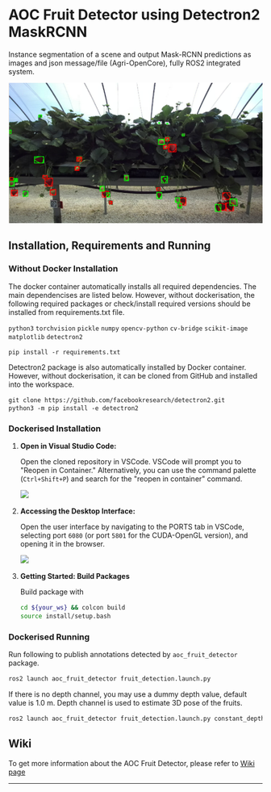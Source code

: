# AOC Fruit Detector using Detectron2 MaskRCNN

Instance segmentation of a scene and output Mask-RCNN predictions as images and json message/file (Agri-OpenCore), fully ROS2 integrated system.

![Example images](./scripts/data/figure/output_fig.png)

## Installation, Requirements and Running

### Without Docker Installation

The docker container automatically installs all required dependencies. The main dependencises are listed below. However, without dockerisation, the following required packages or check/install required versions should be installed from requirements.txt file.

`python3` `torchvision` `pickle` `numpy` `opencv-python` `cv-bridge` `scikit-image` `matplotlib`
`detectron2` 

```
pip install -r requirements.txt
```
Detectron2 package is also automatically installed by Docker container. However, without dockerisation, it can be cloned from GitHub and installed into the workspace.

```
git clone https://github.com/facebookresearch/detectron2.git
python3 -m pip install -e detectron2
```

### Dockerised Installation

1. **Open in Visual Studio Code:**

    Open the cloned repository in VSCode. VSCode will prompt you to "Reopen in Container." Alternatively, you can use the command palette (`Ctrl+Shift+P`) and search for the "reopen in container" command.

   <img src="https://github.com/LCAS/ros2_pkg_template/assets/47870260/52b26ae9-ffe9-4e7c-afb9-88cee88f870f" width="300">

2. **Accessing the Desktop Interface:**

    Open the user interface by navigating to the PORTS tab in VSCode, selecting port `6080` (or port `5801` for the CUDA-OpenGL version), and opening it in the browser.

   <img src="https://github.com/LCAS/ros2_pkg_template/assets/47870260/b61f4c95-453b-4c92-ad66-5133c91abb05" width="400">

3. **Getting Started: Build Packages**

    Build package with

    ```bash
    cd ${your_ws} && colcon build
    source install/setup.bash 
    ```

### Dockerised Running

Run following to publish annotations detected by `aoc_fruit_detector` package.

```bash
ros2 launch aoc_fruit_detector fruit_detection.launch.py
```

If there is no depth channel, you may use a dummy depth value, default value is 1.0 m. Depth channel is used to estimate 3D pose of the fruits.

```bash
ros2 launch aoc_fruit_detector fruit_detection.launch.py constant_depth_value:=0.5
```

## Wiki

To get more information about the AOC Fruit Detector, please refer to [Wiki page][wiki_page]

---

[wiki_page]: https://github.com/LCAS/aoc_fruit_detector/wiki